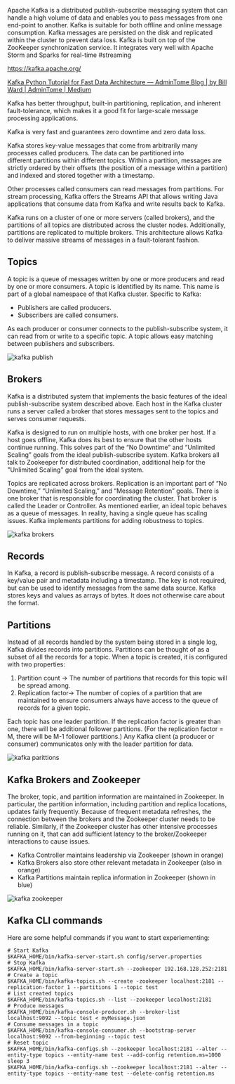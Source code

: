Apache Kafka is a distributed publish-subscribe messaging system that can handle a high volume of data and enables you to pass messages from one end-point to another. Kafka is suitable for both offline and online message consumption. Kafka messages are persisted on the disk and replicated within the cluster to prevent data loss. Kafka is built on top of the ZooKeeper synchronization service. It integrates very well with Apache Storm and Sparks for real-time #streaming 

https://kafka.apache.org/

[Kafka Python Tutorial for Fast Data Architecture — AdminTome Blog | by Bill Ward | AdminTome | Medium](https://medium.com/admintome/kafka-python-tutorial-for-fast-data-architecture-admintome-blog-430097e5af2e)

Kafka has better throughput, built-in partitioning, replication, and inherent fault-tolerance, which makes it a good fit for large-scale message processing applications.

Kafka is very fast and guarantees zero downtime and zero data loss.

Kafka stores key-value messages that come from arbitrarily many processes called producers. The data can be partitioned into different partitions within different topics. Within a partition, messages are strictly ordered by their offsets (the position of a message within a partition) and indexed and stored together with a timestamp.

Other processes called consumers can read messages from partitions. For stream processing, Kafka offers the Streams API that allows writing Java applications that consume data from Kafka and write results back to Kafka.

Kafka runs on a cluster of one or more servers (called brokers), and the partitions of all topics are distributed across the cluster nodes. Additionally, partitions are replicated to multiple brokers. This architecture allows Kafka to deliver massive streams of messages in a fault-tolerant fashion.

## Topics

A topic is a queue of messages written by one or more producers and read by one or more consumers. A topic is identified by its name. This name is part of a global namespace of that Kafka cluster. Specific to Kafka:

-   Publishers are called producers. 
-   Subscribers are called consumers.

As each producer or consumer connects to the publish-subscribe system, it can read from or write to a specific topic. A topic allows easy matching between publishers and subscribers.

![kafka publish](./Kafka_PublishSubscribe.png)

## Brokers

Kafka is a distributed system that implements the basic features of the ideal publish-subscribe system described above. Each host in the Kafka cluster runs a server called a broker that stores messages sent to the topics and serves consumer requests.

Kafka is designed to run on multiple hosts, with one broker per host. If a host goes offline, Kafka does its best to ensure that the other hosts continue running. This solves part of the “No Downtime” and “Unlimited Scaling” goals from the ideal publish-subscribe system. Kafka brokers all talk to Zookeeper for distributed coordination, additional help for the "Unlimited Scaling" goal from the ideal system. 

Topics are replicated across brokers. Replication is an important part of “No Downtime,” “Unlimited Scaling,” and “Message Retention” goals. There is one broker that is responsible for coordinating the cluster. That broker is called the Leader or Controller. As mentioned earlier, an ideal topic behaves as a queue of messages. In reality, having a single queue has scaling issues. Kafka implements partitions for adding robustness to topics.

![kafka brokers](./Kafka_Brokers.png)

## Records

In Kafka, a record is publish-subscribe message. A record consists of a key/value pair and metadata including a timestamp. The key is not required, but can be used to identify messages from the same data source. Kafka stores keys and values as arrays of bytes. It does not otherwise care about the format.

## Partitions

Instead of all records handled by the system being stored in a single log, Kafka divides records into partitions. Partitions can be thought of as a subset of all the records for a topic. When a topic is created, it is configured with two properties:

1.  Partition count → The number of partitions that records for this topic will be spread among.
2.  Replication factor→ The number of copies of a partition that are maintained to ensure consumers always have access to the queue of records for a given topic.

Each topic has one leader partition. If the replication factor is greater than one, there will be additional follower partitions. (For the replication factor = M, there will be M-1 follower partitions.) Any Kafka client (a producer or consumer) communicates only with the leader partition for data.

![kafka parittions](./Kafka_Partitions.png)

## Kafka Brokers and Zookeeper 

The broker, topic, and partition information are maintained in Zookeeper. In particular, the partition information, including partition and replica locations, updates fairly frequently. Because of frequent metadata refreshes, the connection between the brokers and the Zookeeper cluster needs to be reliable. Similarly, if the Zookeeper cluster has other intensive processes running on it, that can add sufficient latency to the broker/Zookeeper interactions to cause issues.

-   Kafka Controller maintains leadership via Zookeeper (shown in orange)
-   Kafka Brokers also store other relevant metadata in Zookeeper (also in orange)
-   Kafka Partitions maintain replica information in Zookeeper (shown in blue)

 ![kafka zookeeper](./Kafka_Zookeeper.png)


## Kafka CLI commands

Here are some helpful commands if you want to start experiementing:

```shell
# Start Kafka  
$KAFKA_HOME/bin/kafka-server-start.sh config/server.properties
# Stop Kafka  
$KAFKA_HOME/bin/kafka-server-start.sh --zookeeper 192.168.128.252:2181
# Create a topic  
$KAFKA_HOME/bin/kafka-topics.sh --create -zookeeper localhost:2181 --replication-factor 1 --partitions 1 --topic test
# List created topics  
$KAFKA_HOME/bin/kafka-topics.sh --list --zookeeper localhost:2181
# Produce messages  
$KAFKA_HOME/bin/kafka-console-producer.sh --broker-list localhost:9092 --topic test < myMessage.json
# Consume messages in a topic  
$KAFKA_HOME/bin/kafka-console-consumer.sh --bootstrap-server localhost:9092 --from-beginning --topic test
# Reset topic  
$KAFKA_HOME/bin/kafka-configs.sh --zookeeper localhost:2181 --alter --entity-type topics --entity-name test --add-config retention.ms=1000 sleep 3  
$KAFKA_HOME/bin/kafka-configs.sh --zookeeper localhost:2181 --alter --entity-type topics --entity-name test --delete-config retention.ms
```

